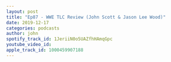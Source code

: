 ```yaml
---
layout: post
title: "Ep87 - WWE TLC Review (John Scott & Jason Lee Wood)"
date: 2019-12-17
categories: podcasts
author: john
spotify_track_id: 1JeriiN0o5UAZfhHAmqGpc
youtube_video_id: 
apple_track_id: 1000459907188
---
```

